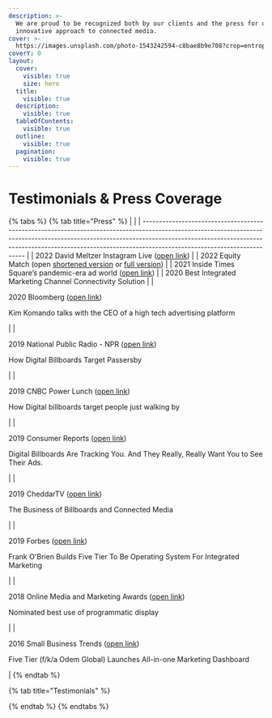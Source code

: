 ```yaml
---
description: >-
  We are proud to be recognized both by our clients and the press for our
  innovative approach to connected media.
cover: >-
  https://images.unsplash.com/photo-1543242594-c8bae8b9e708?crop=entropy&cs=srgb&fm=jpg&ixid=M3wxOTcwMjR8MHwxfHNlYXJjaHw1fHxwcmVzc3xlbnwwfHx8fDE2OTkwMjU0MTJ8MA&ixlib=rb-4.0.3&q=85
coverY: 0
layout:
  cover:
    visible: true
    size: hero
  title:
    visible: true
  description:
    visible: true
  tableOfContents:
    visible: true
  outline:
    visible: true
  pagination:
    visible: true
---
```


# Testimonials & Press Coverage

{% tabs %}
{% tab title="Press" %}
|                                                                                                                                                                                                                                                                                      |
| ------------------------------------------------------------------------------------------------------------------------------------------------------------------------------------------------------------------------------------------------------------------------------------ |
| 2022 David Meltzer Instagram Live ([open link](https://youtu.be/N3PvFStb\_-A))                                                                                                                                                                                                       |
| 2022 Equity Match (open [shortened version](https://youtu.be/liQUGUehhXM) or [full version](https://youtu.be/1dTeejUyTyg))                                                                                                                                                           |
| 2021 Inside Times Square’s pandemic-era ad world ([open link](https://www.morningbrew.com/marketing/stories/2021/06/21/inside-times-squares-pandemicera-ad-world))                                                                                                                   |
| 2020 Best Integrated Marketing Channel Connectivity Solution                                                                                                                                                                                                                         |
| <p>2020 Bloomberg (<a href="https://www.komando.com/video/kims-favorite-calls/kim-talks-with-a-ceo-of-a-high-tech-advertising-platform/743565/">open link</a>)</p><p>Kim Komando talks with the CEO of a high tech advertising platform</p>                                          |
| <p>2019 National Public Radio - NPR (<a href="https://www.npr.org/2020/02/07/803907447/how-digital-billboards-target-passersby-hint-its-cellphone-data">open link</a>)</p><p>How Digital Billboards Target Passersby</p>                                                             |
| <p>2019 CNBC Power Lunch (<a href="https://www.cnbc.com/video/2019/11/25/how-digital-billboards-target-people-just-walking-by.html">open link</a>)</p><p>How Digital billboards target people just walking by</p>                                                                    |
| <p>2019 Consumer Reports (<a href="https://www.consumerreports.org/privacy/digital-billboards-are-tracking-you-and-they-want-you-to-see-their-ads/">open link</a>)</p><p>Digital Billboards Are Tracking You. And They Really, Really Want You to See Their Ads.</p>                 |
| <p>2019 CheddarTV (<a href="https://cheddar.com/media/the-business-of-billboards-and-connected-media">open link</a>)</p><p>The Business of Billboards and Connected Media</p>                                                                                                        |
| <p>2019 Forbes (<a href="https://www.forbes.com/sites/brucerogers/2019/01/17/frank-obrien-builds-five-tier-to-be-operating-system-for-integrated-marketing/?sh=5b4a957453a2">open link</a>)</p><p>Frank O'Brien Builds Five Tier To Be Operating System For Integrated Marketing</p> |
| <p>2018 Online Media and Marketing Awards (<a href="https://www.mediapost.com/ommaawards/finalists/?event=2018">open link</a>)</p><p>Nominated best use of programmatic display</p>                                                                                                  |
| <p>2016 Small Business Trends (<a href="https://smallbiztrends.com/2016/03/odem-global-all-in-one-marketing-dashboard.html">open link</a>)</p><p>Five Tier (f/k/a Odem Global) Launches All-in-one Marketing Dashboard</p>                                                           |
{% endtab %}

{% tab title="Testimonials" %}

{% endtab %}
{% endtabs %}
